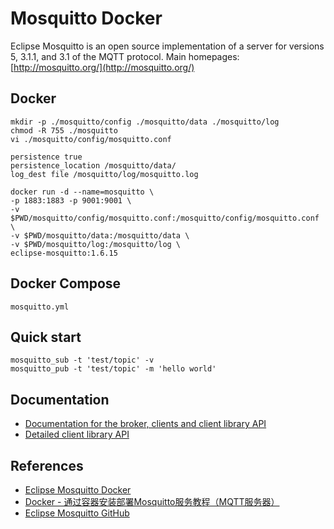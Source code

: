 # Mosquitto Docker

Eclipse Mosquitto is an open source implementation of a server for versions 5, 3.1.1, and 3.1 of the MQTT protocol. Main homepages: [http://mosquitto.org/](http://mosquitto.org/)

## Docker
```
mkdir -p ./mosquitto/config ./mosquitto/data ./mosquitto/log
chmod -R 755 ./mosquitto
vi ./mosquitto/config/mosquitto.conf
```
```
persistence true
persistence_location /mosquitto/data/
log_dest file /mosquitto/log/mosquitto.log
```
```
docker run -d --name=mosquitto \
-p 1883:1883 -p 9001:9001 \
-v $PWD/mosquitto/config/mosquitto.conf:/mosquitto/config/mosquitto.conf \
-v $PWD/mosquitto/data:/mosquitto/data \
-v $PWD/mosquitto/log:/mosquitto/log \
eclipse-mosquitto:1.6.15
```

## Docker Compose
`mosquitto.yml`

## Quick start
```
mosquitto_sub -t 'test/topic' -v
mosquitto_pub -t 'test/topic' -m 'hello world'
```

## Documentation
- [Documentation for the broker, clients and client library API](https://mosquitto.org/man/)
- [Detailed client library API](https://mosquitto.org/api/)

## References
- [Eclipse Mosquitto Docker](https://hub.docker.com/_/eclipse-mosquitto/)
- [Docker - 通过容器安装部署Mosquitto服务教程（MQTT服务器）](https://www.hangge.com/blog/cache/detail_2896.html)
- [Eclipse Mosquitto GitHub](https://github.com/eclipse/mosquitto)